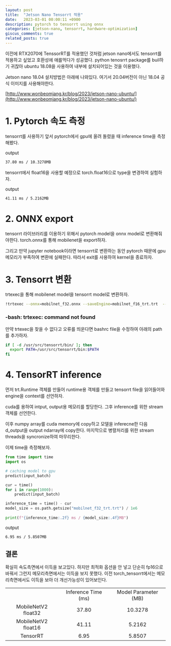 ```yaml
---
layout: post
title:  "Jetson Nano Tensorrt 적용"
date:   2023-03-01 00:00:11 +0900
description: pytorch to tensorrt using onnx
categories: [jetson-nano, tensorrt, hardware-optimization]
giscus_comments: true
related_posts: true
---
```


이전에 RTX2070에 TenssorRT를 적용했던 것처럼 jetson nano에서도 tensorrt를 적용하고 싶었고 호환성에 애를먹다가 성공했다.
python tenosrrt package를 buil하기 귀찮아 ubuntu 18.08을 사용하여 내부에 설치되어있는 것을 이용했다.  

Jetson nano 18.04 설치방법은 아래에 나와있다. 여기서 20.04버전이 아닌 18.04 공식 이미지를 사용해야한다.  

[http://www.wonbeomjang.kr/blog/2023/jetson-nano-ubuntu/](http://www.wonbeomjang.kr/blog/2023/jetson-nano-ubuntu/)

# 1. Pytorch 속도 측정
tensorrt를 사용하기 앞서 pytorch에서 gpu에 올려 돌렸을 때 inference time을 측정해봤다.

<script src="https://gist.github.com/wonbeomjang/6878e49a9b7152f004f8be6bbf57ca61.js"></script>

output
```bash
37.80 ms / 10.3278MB
```

tensorrt에서 float16을 사용할 예정으로 torch.float16으로 type을 변경하여 실험하자.

<script src="https://gist.github.com/wonbeomjang/5100109fa6151b032c6136b75ab1a5f3.js"></script>

output
```bash
41.11 ms / 5.2162MB
```

# 2. ONNX export
tensorrt 라이브러리를 이용하기 위해서 pytorch model을 onnx model로 변환해줘야한다.
torch.onnx를 통해 mobilenet을 export하자.

<script src="https://gist.github.com/wonbeomjang/beadfdfc74aa8dbc16de6ff539c8a4c5.js"></script>

그리고 만약 jupyter notebook이라면 tensorrt로 변환하는 동안 pytorch 때문에 gpu 메모리가 부족하여 변환에 실패한다. 
따라서 exit를 사용하여 kernel을 종료하자.

<script src="https://gist.github.com/wonbeomjang/14520515b147699edc2966f5bf5bd234.js"></script>

# 3. Tensorrt 변환
trtexec을 통해 mobilenet model을 tensorrt model로 변환하자.
```bash
!trtexec --onnx=mobilnet_f32.onnx --saveEngine=mobilnet_f16_trt.trt  --explicitBatch --inputIOFormats=fp16:chw --outputIOFormats=fp16:chw --fp16
```

### -bash: trtexec: command not found

만약 trtexec을 찾을 수 없다고 오류를 띄운다면 bashrc file을 수정하여 아래의 path를 추가하자.
```bash
if [ -d /usr/src/tensorrt/bin/ ]; then
  export PATH=/usr/src/tensorrt/bin:$PATH
fi
```

# 4. TensorRT inference
먼저 trt.Runtime 객체를 만들어 runtime용 객체를 만들고 tensorrt file을 읽어들어와 engine을 context를 선언하자.

<script src="https://gist.github.com/wonbeomjang/46e8b292fa32a9c71bb84003cbd206bc.js"></script>

cuda를 용하여 intput, output용 메모리를 할당한다.
그후 inference를 위한 stream 객체를 선언한다.

<script src="https://gist.github.com/wonbeomjang/570a107abe058c240e42b57cb4e7baa8.js"></script>

이후 numpy array를 cuda memory에 copy하고 모델을 inferecne한 다음 d_output을 output ndarray에 copy한다.
마지막으로 병렬처리를 위한 stream threads을 syncronize하여 마무리한다.



이제 time을 측정해보자.
```python
from time import time
import os

# caching model to gpu 
predict(input_batch)

cur = time()
for i in range(1000):
    predict(input_batch)

inference_time = time() - cur
model_size = os.path.getsize("mobilnet_f32_trt.trt") / 1e6
        
print(f"{inference_time:.2f} ms / {model_size:.4f}MB")
```
output
```bash
6.95 ms / 5.8507MB
```

## 결론
확실히 속도측면에서 이득을 보고있다.
하지만 최적화 옵션을 안 넣고 단순히 fp16으로 바꿔서 그런지 메모리측면에서는 이득을 보지 못했다. 
이전 torch_tensorrt에서는 메모리측면에서도 이득을 보아 더 개선가능성이 있어보인다.

<table align="center">
    <tr align="center">
        <td></td>
        <td>Inference Time (ms)</td>
        <td>Model Parameter (MB)</td>
    </tr>
    <tr align="center">
        <td>MobileNetV2 float32</td>
        <td>37.80</td>
        <td>10.3278</td>
    </tr>
    <tr align="center">
        <td>MobileNetV2 float16</td>
        <td>41.11</td>
        <td>5.2162</td>
    </tr>
    <tr align="center">
        <td>TensorRT</td>
        <td>6.95</td>
        <td>5.8507</td>
    </tr>
</table>